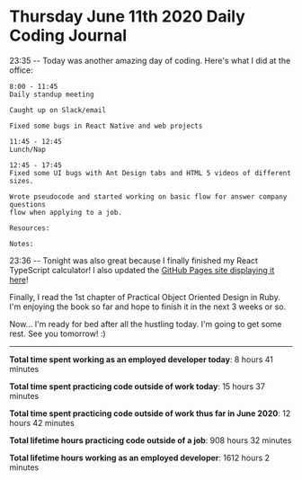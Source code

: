 # Thursday June 11th 2020 Daily Coding Journal

23:35 -- Today was another amazing day of coding. Here's what I did at the office:

```
8:00 - 11:45
Daily standup meeting

Caught up on Slack/email

Fixed some bugs in React Native and web projects

11:45 - 12:45
Lunch/Nap

12:45 - 17:45
Fixed some UI bugs with Ant Design tabs and HTML 5 videos of different sizes.

Wrote pseudocode and started working on basic flow for answer company questions
flow when applying to a job.

Resources:

Notes:
```

23:36 -- Tonight was also great because I finally finished my React TypeScript calculator! I also updated the [GitHub Pages site displaying it here](https://camchardukian.github.io/fcc-react-typescript-calculator/)!

Finally, I read the 1st chapter of Practical Object Oriented Design in Ruby. I'm enjoying the book so far and hope to finish it in the next 3 weeks or so.

Now... I'm ready for bed after all the hustling today. I'm going to get some rest. See you tomorrow! :)

---

**Total time spent working as an employed developer today**: 8 hours 41 minutes

**Total time spent practicing code outside of work today**: 15 hours 37 minutes

**Total time spent practicing code outside of work thus far in June 2020**: 12 hours 42 minutes

**Total lifetime hours practicing code outside of a job**: 908 hours 32 minutes

**Total lifetime hours working as an employed developer**: 1612 hours 2 minutes
